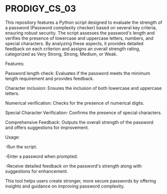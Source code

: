 # PRODIGY_CS_03
This repository features a Python script designed to evaluate the strength of a password (Password complexity checker) based on several key criteria, ensuring robust security. The script assesses the password's length and verifies the presence of lowercase and uppercase letters, numbers, and special characters. By analyzing these aspects, it provides detailed feedback on each criterion and assigns an overall strength rating, categorized as Very Strong, Strong, Medium, or Weak.

Features: 

Password length check: Evaluates if the password meets the minimum length requirement and provides feedback.

Character inclusion: Ensures the inclusion of both lowercase and uppercase letters.

Numerical verification: Checks for the presence of numerical digits.

Special Character Verification: Confirms the presence of special characters.

Comprehensive Feedback: Outputs the overall strength of the password and offers suggestions for improvement.

Usage:

-Run the script.

-Enter a password when prompted.

-Receive detailed feedback on the password's strength along with suggestions for enhancement.

This tool helps users create stronger, more secure passwords by offering insights and guidance on improving password complexity.
